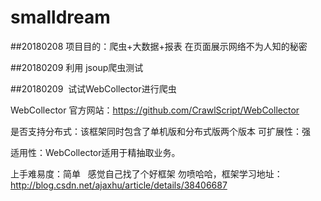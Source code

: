 # smalldream
##20180208
项目目的：爬虫+大数据+报表 在页面展示网络不为人知的秘密

##20180209
利用 jsoup爬虫测试

##20180209
 试试WebCollector进行爬虫
 
WebCollector
官方网站：https://github.com/CrawlScript/WebCollector

是否支持分布式：该框架同时包含了单机版和分布式版两个版本
可扩展性：强

适用性：WebCollector适用于精抽取业务。

上手难易度：简单
 
感觉自己找了个好框架 勿喷哈哈，框架学习地址：http://blog.csdn.net/ajaxhu/article/details/38406687

